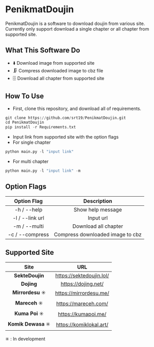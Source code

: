 # PenikmatDoujin

PenikmatDoujin is a software to download doujin from various site.
Currently only support download a single chapter or all chapter from supported site.

## What This Software Do

- ⬇️ Download image from supported site
- 🗜️ Compress downloaded image to cbz file
- 🗄️ Download all chapter from supported site

## How To Use

- First, clone this repository, and download all of requirements.

```python
git clone https://github.com/srt19/PenikmatDoujin.git
cd PenikmatDoujin
pip install -r Requirements.txt
```

- Input link from supported site with the option flags
- For single chapter

```python
python main.py -l "input link"
```

- For multi chapter

```python
python main.py -l "input link" -m
```

## Option Flags

| Option Flag | Description |
| :-: | :-: |
| -h / --help | Show help message |
| -l / --link url | Input url |
| -m / --multi | Download all chapter |
| -c / --compress | Compress downloaded image to cbz|

## Supported Site

| Site | URL |
| :-: | :-: |
| **SekteDoujin** | <https://sektedoujin.lol/>|
| **Dojing** | <https://dojing.net/> |
| **Mirrordesu** ✳️ | <https://mirrordesu.me/> |
| **Mareceh** ✳️ | <https://mareceh.com/> |
| **Kuma Poi** ✳️ | <https://kumapoi.me/> |
| **Komik Dewasa** ✳️ | <https://komiklokal.art/> |


✳️ : In development
